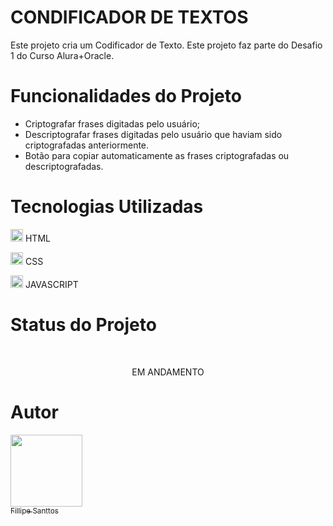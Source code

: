 
# CONDIFICADOR DE TEXTOS 
Este projeto cria um Codificador de Texto. Este projeto faz parte do Desafio 1 do Curso Alura+Oracle.


# Funcionalidades do Projeto 
* Criptografar frases digitadas pelo usuário;
* Descriptografar frases digitadas pelo usuário que haviam sido criptografadas anteriormente.
* Botão para copiar automaticamente as frases criptografadas ou descriptografadas.


# Tecnologias Utilizadas 
<img src="https://cdn.jsdelivr.net/gh/devicons/devicon@latest/icons/html5/html5-original.svg" height=20 width=20/>  HTML

<img src="https://cdn.jsdelivr.net/gh/devicons/devicon@latest/icons/css3/css3-original.svg" height=20 width=20/>  CSS

<img src="https://cdn.jsdelivr.net/gh/devicons/devicon@latest/icons/javascript/javascript-original.svg" height=20 width=20/>  JAVASCRIPT

# Status do Projeto 
<br>
<p align="center"> EM ANDAMENTO </p>

# Autor
[<img loading="lazy" src="https://avatars.githubusercontent.com/u/159724288?v=4" width=115><br><sub>Fillipe Santtos</sub>](https://github.com/FillipeSanttos) 